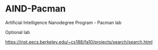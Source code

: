 # AIND-Pacman
Artificial Intelligence Nanodegree Program - Pacman lab

Optional lab

https://inst.eecs.berkeley.edu/~cs188/fa10/projects/search/search.html
